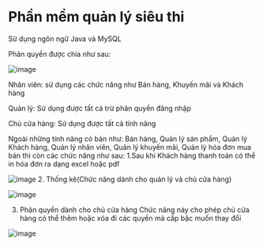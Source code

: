 # Phần mềm quản lý siêu thi
Sử dụng ngôn ngữ Java và MySQL

Phân quyền được chia như sau:

![image](https://github.com/Money1802/QuanLySieuThi/assets/92535502/6271446c-5377-4e09-8c27-1c74defab7fa)

Nhân viên: sử dụng các chức năng như Bán hàng, Khuyến mãi và Khách hàng

Quản lý: Sử dụng được tất cả trừ phân quyền đăng nhập

Chủ cửa hàng: Sử dụng được tất cả tính năng

Ngoài những tính năng có bản như: Bán hàng, Quản lý sản phẩm, Quản lý Khách hàng, Quản lý nhân viên, Quản lý khuyến mãi, Quản lý hóa đơn mua bán thì còn các chức năng như sau:
  1.Sau khi Khách hàng thanh toán có thể in hóa đơn ra dạng excel hoặc pdf

![image](https://github.com/Money1802/QuanLySieuThi/assets/92535502/4cc65a78-a5fe-4d31-90ee-28e584ae8181)
  2. Thống kê(Chức năng dành cho quản lý và chủ cửa hàng) 

  ![image](https://github.com/Money1802/QuanLySieuThi/assets/92535502/1a3d6ac5-d022-4d90-9f35-3e951832b340)

  3. Phân quyền dành cho chủ cửa hàng
    Chức năng này cho phép chủ cửa hàng có thể thêm hoặc xóa đi các quyền mà cấp bậc muốn thay đổi

  ![image](https://github.com/Money1802/QuanLySieuThi/assets/92535502/98f245c4-b5a0-45bd-84ce-3a3c622013aa)
